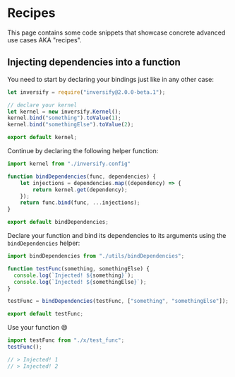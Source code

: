 # Recipes
This page contains some code snippets that showcase concrete advanced use cases AKA "recipes".

## Injecting dependencies into a function

You need to start by declaring your bindings just like in any other case:

```ts
let inversify = require("inversify@2.0.0-beta.1");

// declare your kernel
let kernel = new inversify.Kernel();
kernel.bind("something").toValue(1);
kernel.bind("somethingElse").toValue(2);

export default kernel;
```

Continue by declaring the following helper function:

```ts
import kernel from "./inversify.config"

function bindDependencies(func, dependencies) {
    let injections = dependencies.map((dependency) => {
        return kernel.get(dependency);
    });
    return func.bind(func, ...injections);
}

export default bindDependencies;
```

Declare your function and bind its dependencies to its arguments using the `bindDependencies` helper:

```ts
import bindDependencies from "./utils/bindDependencies";

function testFunc(something, somethingElse) {
  console.log(`Injected! ${something}`);
  console.log(`Injected! ${somethingElse}`);
}

testFunc = bindDependencies(testFunc, ["something", "somethingElse"]);

export default testFunc;
```

Use your function :smile:

```ts
import testFunc from "./x/test_func";
testFunc();

// > Injected! 1
// > Injected! 2
```

